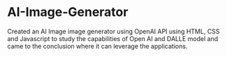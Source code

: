 ﻿# AI-Image-Generator

Created an AI Image image generator using OpenAI API using HTML, CSS and Javascript to study the capabilities of Open AI and DALLE model and came to the conclusion where it can leverage the applications.
